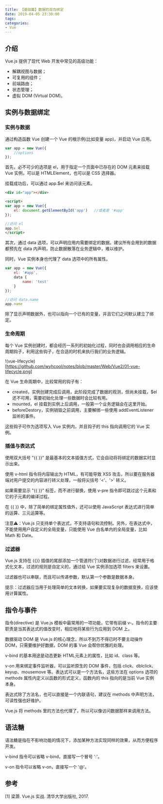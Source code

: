 ```yaml
---
title: 【基础篇】数据的双向绑定
date: 2019-04-05 23:30:00
tags:
categories:
- Vue
---
```


## 介绍
Vue.js 提供了现代 Web 开发中常见的高级功能：
- 解耦视图与数据；
- 可复用的组件；
- 前端路由；
- 状态管理；
- 虚拟 DOM (Virtual DOM)。

## 实例与数据绑定
### 实例与数据
通过构造函数 Vue 创建一个 Vue 的根示例(比如变量 app)，并启动 Vue 应用。
```javascript
var app = new Vue({
    //options
});
```

首先，必不可少的选项是 el，用于指定一个页面中已存在的 DOM 元素来挂载 Vue 实例，可以是 HTMLElement，也可以是 CSS 选择器。

挂载成功后，可以通过 app.$el 来访问该元素。

```html
<div id="app"></div>

<script>
var app = new Vue({
    el: document.getElementById('app')   //或者是 '#app'
});

//访问 el
app.$el
</script>
```

其次，通过 data 选项，可以声明应用内需要绑定的数据。建议所有会用到的数据都预先在 data 内声明，防止数据散落在业务逻辑中，难以维护。

同时，Vue 实例本身也代理了 data 选项中的所有属性。
```javascript
var app = new Vue({
    el: '#app',
    data {
        name: 'test'
    }
});

//访问 data.name
app.name
```

除了显示声明数据外，也可以指向一个已有的变量，并且它们之间默认建立了绑定。

### 生命周期
每个 Vue 实例创建时，都会经历一系列的初始化过程，同时也会调用相应的生命周期钩子，利用这些钩子，在合适的时机来执行我们的业务逻辑。

!(vue-lifecycle)[https://github.com/wyhcool/notes/blob/master/Web/Vue2/01-vue-lifecycle.png]

在 Vue 生命周期中，比较常用的钩子有：
- created，实例创建完成后调用，此阶段完成了数据的观测，但尚未挂载，$el 还不可用，需要初始化处理一些数据时会比较有用。
- mounted，el 挂载到实例上后调用，一般第一个业务逻辑会在这里开始。
- beforeDestory，实例销毁之前调用，主要解绑一些使用 addEventListener 监听的事件。

这些钩子可作为选项写入 Vue 实例内，并且钩子的 this 指向调用它的 Vue 实例。

### 插值与表达式
使用双大括号 "{{ }}" 是最基本的文本插值方式，它会自动将将绑定的数据实时显示出来。

使用 v-html 指令将内容输出为 HTML，有可能导致 XSS 攻击，所以要在服务器端对用户提交的内容进行转义处理，一般将尖括号 '<'、'>' 转义。

如果需要显示 "{{ }}" 标签，而不进行替换，使用 v-pre 指令即可跳过这个元素和它的子元素的编译过程。

在 {{ }} 中，除了简单的绑定属性值外，还可以使用 JavaScript 表达式进行简单的运算、三元运算等。

注意⚠️：Vue.js 只支持单个表达式，不支持语句和流控制。另外，在表达式中，不能使用用户自定义的全局变量，只能使用 Vue 白名单内的全局变量，比如 Math 和 Date。

### 过滤器
Vue.js 支持在 {{}} 插值的尾部添加一个管道符('|')对数据进行过滤，经常用于格式化文本，过滤的规则是自定义的，通过给 Vue 实例添加选项 filters 来设置。

过滤器也可以串联，而且可以传递参数，默认第一个参数是数据本身。

提示：过滤器应当用于处理简单的文本转换，如果要实现复杂的数据变换，应该使用计算属性。


## 指令与事件
指令(directive) 是 Vue.js 模板中最常用的一项功能，它带有前缀 v-。指令的主要职责是当其表达式的值改变时，相应地将某些行为应用到 DOM 上。

数据驱动 DOM 是 Vue.js 的核心理念，所以不到万不得已时不要主动操作 DOM，只需要维护好数据，DOM 的事 Vue 会帮你优雅的处理。

v-bind 的基本用途是动态更新 HTML元素上的属性，比如 id、class 等。

v-on 用来绑定事件监听器，可以监听原生的 DOM 事件，包括 click、dblclick、keyup、mousemove 等。表达式可以是一个方法名，这些方法在 options 选项的 methods 属性内定义以函数的形式定义，函数内的 this 指向的是当前 Vue 实例本身。

表达式除了方法名，也可以直接是一个内联语句，建议在 methods 中声明方法，可读性强也好维护。

Vue.js 将 methods 里的方法也代理了，所以可以像访问数据那样来调用方法。

## 语法糖
语法糖是指在不影响功能的情况下，添加某种方法实现同样的效果，从而方便程序开发。

v-bind 指令可以省略 v-bind，直接写一个冒号 ':'。

v-on 指令可以省略 v-on，直接写一个 '@'。


## 参考
[1] 梁灏. Vue.js 实战. 清华大学出版社, 2017.